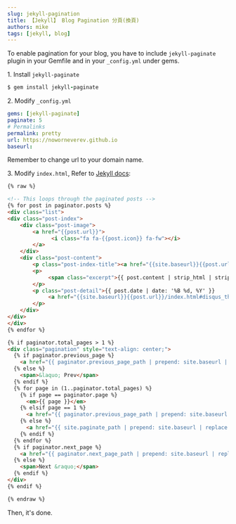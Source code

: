 ```yaml
---
slug: jekyll-pagination
title: 【Jekyll】 Blog Pagination 分頁(換頁)
authors: mike
tags: [jekyll, blog]
---
```


To enable pagination for your blog, you have to include `jekyll-paginate` plugin in your Gemfile and in your  `_config.yml` under gems.

<!--truncate-->

1\. Install ``jekyll-paginate``

```ruby
$ gem install jekyll-paginate
```

2\. Modify ``_config.yml``

```yml
gems: [jekyll-paginate]
paginate: 5
# Permalinks
permalink: pretty
url: https://noworneverev.github.io 
baseurl: 
```

Remember to change url to your domain name.

3\. Modify ``index.html``, Refer to [Jekyll docs](https://jekyllrb.com/docs/pagination/):


```html
{% raw %}

<!-- This loops through the paginated posts -->
{% for post in paginator.posts %}
<div class="list">
<div class="post-index">
    <div class="post-image">
        <a href="{{post.url}}">
              <i class="fa fa-{{post.icon}} fa-fw"></i>
        </a>
    </div>
    <div class="post-content">
        <p class="post-index-title"><a href="{{site.baseurl}}{{post.url}}">{{post.title}}</a></p>
        <p>
             <span class="excerpt">{{ post.content | strip_html | strip_newlines | truncate: 90 }}</span>
        </p>
        <p class="post-detail">{{ post.date | date: '%B %d, %Y' }}
             <a href="{{site.baseurl}}{{post.url}}/index.html#disqus_thread" data-disqus-identifier="{{post.url}}"></a>
        </p>
    </div>
</div>
</div>
{% endfor %}

{% if paginator.total_pages > 1 %}
<div class="pagination" style="text-align: center;">
  {% if paginator.previous_page %}
    <a href="{{ paginator.previous_page_path | prepend: site.baseurl | replace: '//', '/' }}">&laquo; Prev</a>
  {% else %}
    <span>&laquo; Prev</span>
  {% endif %}
  {% for page in (1..paginator.total_pages) %}
    {% if page == paginator.page %}
      <em>{{ page }}</em>
    {% elsif page == 1 %}
      <a href="{{ paginator.previous_page_path | prepend: site.baseurl | replace: '//', '/' }}">{{ page }}</a>
    {% else %}
      <a href="{{ site.paginate_path | prepend: site.baseurl | replace: '//', '/' | replace: ':num', page }}">{{ page }}</a>
    {% endif %}
  {% endfor %}
  {% if paginator.next_page %}
    <a href="{{ paginator.next_page_path | prepend: site.baseurl | replace: '//', '/' }}">Next &raquo;</a>
  {% else %}
    <span>Next &raquo;</span>
  {% endif %}
</div>
{% endif %}

{% endraw %}
```
Then, it's done.